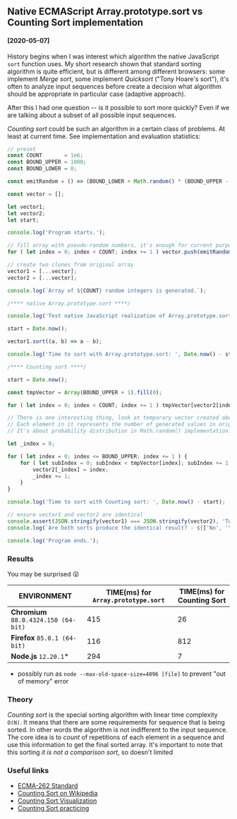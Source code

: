## Native ECMAScript Array.prototype.sort vs Counting Sort implementation

#### [2020-05-07]

History begins when I was interest which algorithm the native JavaScript `sort` function uses. My short research shown that standard sorting algorithm is quite efficient, but is different among different browsers: some implement _Merge sort_, some implement
_Quicksort_ ("Tony Hoare's sort"), it's often to analyze input sequences before create a decision what algorithm should be appropriate in particular case (adaptive approach).

After this I had one question -- is it possible to sort more quickly? Even if we are talking about a subset of all possible input sequences.

_Counting sort_ could be such an algorithm in a certain class of problems. At least at current time. See implementation and evaluation statistics:

```js
// preset
const COUNT       = 1e6;
const BOUND_UPPER = 1000;
const BOUND_LOWER = 0;

const emitRandom = () => (BOUND_LOWER + Math.random() * (BOUND_UPPER - BOUND_LOWER + 1)) | 0;

const vector = [];

let vector1;
let vector2;
let start;

console.log('Program starts.');

// fill array with pseudo-random numbers, it's enough for current purpose
for ( let index = 0; index < COUNT; index += 1 ) vector.push(emitRandom());

// create two clones from original array
vector1 = [...vector];
vector2 = [...vector];

console.log(`Array of ${COUNT} random integers is generated.`);

/**** native Array.prototype.sort ****/

console.log('Test native JavaScript realization of Array.prototype.sort.');

start = Date.now();

vector1.sort((a, b) => a - b);

console.log('Time to sort with Array.prototype.sort: ', Date.now() - start);

/**** Counting sort ****/

start = Date.now();

const tmpVector = Array(BOUND_UPPER + 1).fill(0);

for ( let index = 0; index < COUNT; index += 1 ) tmpVector[vector2[index]] += 1;

// There is one interesting thing, look at temporary vector created above attentively.
// Each element in it represents the number of generated values in original vector equal to the value of corresponding index.
// It's about probability distribution in Math.random() implementation.

let _index = 0;

for ( let index = 0; index <= BOUND_UPPER; index += 1 ) {
    for ( let subIndex = 0; subIndex < tmpVector[index]; subIndex += 1 ) {
        vector2[_index] = index;
        _index += 1;
    }
}

console.log('Time to sort with Counting sort: ', Date.now() - start);

// ensure vector1 and vector2 are identical
console.assert(JSON.stringify(vector1) === JSON.stringify(vector2), 'Two sorted arrays has different elements order!');
console.log(`Are both sorts produce the identical result? - ${['No', 'Yes'][Number(vector1.length === vector2.length && vector1.every((item, index) => item === vector2[index]))]}`);

console.log('Program ends.');
```

### Results

You may be surprised :astonished:

|              ENVIRONMENT              | TIME(ms) for `Array.prototype.sort` | TIME(ms) for Counting Sort |
|---------------------------------------|-------------------------------------|----------------------------|
| **Chromium** `88.0.4324.150 (64-bit)` |                 415                 |              26            |
| **Firefox** `85.0.1 (64-bit)`         |                 116                 |             812            |
| **Node.js** `12.20.1`*                |                 294                 |               7            |

* possibly run as `node --max-old-space-size=4096 [file]` to prevent "out of memory" error

### Theory

_Counting sort_ is the special sorting algorithm with linear time complexity `O(N)`. It means that there are some requirements for sequence that is being sorted.
In other words the algorithm is not indifferent to the input sequence. The core idea is to _count_ of repetitions of each element in a sequence and use this information
to get the final sorted array. It's important to note that this sorting _it is not a comparison sort_, so doesn't limited

### Useful links

- [ECMA-262 Standard](https://tc39.es/ecma262/#sec-array.prototype.sort)
- [Counting Sort on Wikipedia](https://en.wikipedia.org/wiki/Counting_sort)
- [Counting Sort Visualization](https://www.cs.usfca.edu/~galles/visualization/CountingSort.html)
- [Counting Sort practicing](https://www.hackerearth.com/practice/algorithms/sorting/counting-sort/tutorial/)
